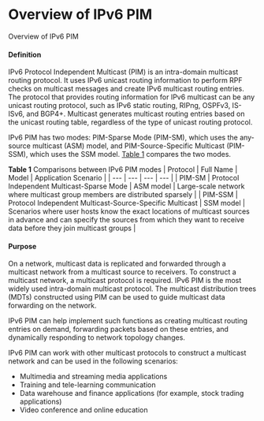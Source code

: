 Overview of IPv6 PIM
====================

Overview of IPv6 PIM

#### Definition

IPv6 Protocol Independent Multicast (PIM) is an intra-domain multicast routing protocol. It uses IPv6 unicast routing information to perform RPF checks on multicast messages and create IPv6 multicast routing entries. The protocol that provides routing information for IPv6 multicast can be any unicast routing protocol, such as IPv6 static routing, RIPng, OSPFv3, IS-ISv6, and BGP4+. Multicast generates multicast routing entries based on the unicast routing table, regardless of the type of unicast routing protocol.

IPv6 PIM has two modes: PIM-Sparse Mode (PIM-SM), which uses the any-source multicast (ASM) model, and PIM-Source-Specific Multicast (PIM-SSM), which uses the SSM model. [Table 1](#EN-US_CONCEPT_0000001589190277__tab_007243_01) compares the two modes.

**Table 1** Comparisons between IPv6 PIM modes
| Protocol | Full Name | Model | Application Scenario |
| --- | --- | --- | --- |
| PIM-SM | Protocol Independent Multicast-Sparse Mode | ASM model | Large-scale network where multicast group members are distributed sparsely |
| PIM-SSM | Protocol Independent Multicast-Source-Specific Multicast | SSM model | Scenarios where user hosts know the exact locations of multicast sources in advance and can specify the sources from which they want to receive data before they join multicast groups |



#### Purpose

On a network, multicast data is replicated and forwarded through a multicast network from a multicast source to receivers. To construct a multicast network, a multicast protocol is required. IPv6 PIM is the most widely used intra-domain multicast protocol. The multicast distribution trees (MDTs) constructed using PIM can be used to guide multicast data forwarding on the network.

IPv6 PIM can help implement such functions as creating multicast routing entries on demand, forwarding packets based on these entries, and dynamically responding to network topology changes.

IPv6 PIM can work with other multicast protocols to construct a multicast network and can be used in the following scenarios:

* Multimedia and streaming media applications
* Training and tele-learning communication
* Data warehouse and finance applications (for example, stock trading applications)
* Video conference and online education